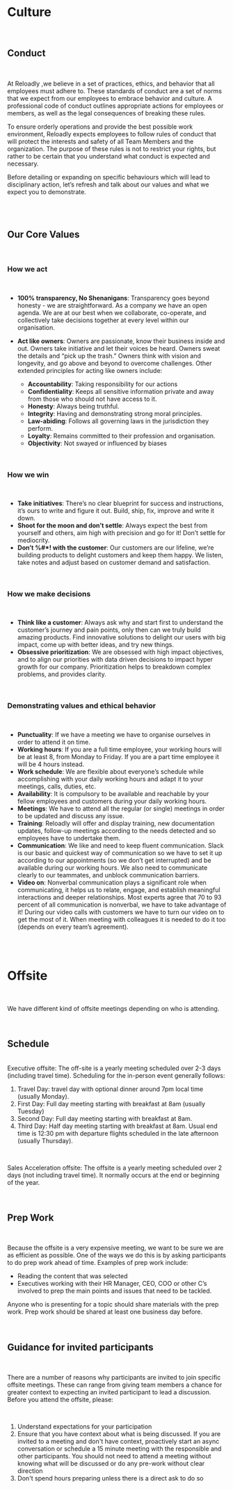 # Culture

<br/>

## Conduct

<br/>

At Reloadly ,we believe in a set of practices, ethics, and behavior that all employees must adhere to. These standards of conduct are a set of norms that we expect from our employees to embrace behavior and culture. A professional code of conduct outlines appropriate actions for employees or members, as well as the legal consequences of breaking these rules. 

To ensure orderly operations and provide the best possible work environment, Reloadly expects employees to follow rules of conduct that will protect the interests and safety of all Team Members and the organization. The purpose of these rules is not to restrict your rights, but rather to be certain that you understand what conduct is expected and necessary. 

Before detailing or expanding on specific behaviours which will lead to disciplinary action, let’s refresh and talk about our values and what we expect you to demonstrate.

<br/>
<br/>

## Our Core Values

<br/>

### How we act

<br/>

- **100% transparency, No Shenanigans**: Transparency goes beyond honesty - we are straightforward. As a company we have an open agenda. We are at our best when we collaborate, co-operate, and collectively take decisions together at every level within our organisation.

- **Act like owners**:  Owners are  passionate, know their business inside and out. Owners take initiative and let their voices be heard. Owners sweat the details and “pick up the trash.” Owners think with vision and longevity, and go above and beyond to overcome challenges. Other extended principles for acting like owners include:
    - **Accountability**: Taking responsibility for our actions
    - **Confidentiality**: Keeps all sensitive information private and away from those who should not have access to it.
    - **Honesty**: Always being truthful.
    - **Integrity**: Having and demonstrating strong moral principles.
    - **Law-abiding**: Follows all governing laws in the jurisdiction they perform.
    - **Loyalty**: Remains committed to their profession and organisation.
    - **Objectivity**: Not swayed or influenced by biases

<br/>

### How we win

<br/>

- **Take initiatives**: There’s no clear blueprint for success and instructions, it’s ours to write and figure it out. Build, ship, fix, improve and write it down.
- **Shoot for the moon and don’t settle**:  Always expect the best from yourself and others, aim high with precision and go for it! Don’t settle for mediocrity.
- **Don’t %#*! with the customer**: Our customers are our lifeline, we’re building products to delight customers and keep them happy. We listen, take notes and adjust based on customer demand and satisfaction.

<br/>

### How we make decisions

<br/>

- **Think like a customer**: Always ask why and start first  to understand the customer’s journey and pain points, only then can we truly build amazing products. Find innovative solutions to delight our users with big impact, come up with better ideas, and try new things.
- **Obsessive prioritization**: We are obsessed with high impact objectives, and to align our priorities with data driven decisions to impact  hyper growth for our company. Prioritization helps to breakdown complex problems, and provides clarity.

<br/>

### Demonstrating values and ethical behavior

<br/>

- **Punctuality**: If we have a meeting we have to organise ourselves in order to attend it on time.
- **Working hours**: If you are a full time employee, your working hours will be at least 8, from Monday to Friday. If you are a part time employee it will be 4 hours instead.
- **Work schedule**: We are flexible about everyone’s schedule while accomplishing with your daily working hours and adapt it to your meetings, calls, duties, etc.
- **Availability**: It is compulsory to be available and reachable by your fellow employees and customers during your daily working hours. 
- **Meetings**: We have to attend all the regular (or single) meetings in order to be updated and discuss any issue.
- **Training**: Reloadly will offer and display training, new documentation updates, follow-up meetings according to the needs detected and so employees have to undertake them.
- **Communication**: We like and need to keep fluent communication. Slack is our basic and quickest way of communication so we have to set it up according to our appointments (so we don’t get interrupted) and be available during our working hours.  We also need to communicate clearly to our teammates, and unblock communication barriers.
- **Video on**: Nonverbal communication plays a significant role when communicating, it helps us to relate, engage, and establish meaningful interactions and deeper relationships. Most experts agree that 70 to 93 percent of all communication is nonverbal, we have to take advantage of it! During our video calls with customers we have to turn our video on to get the most of it. When meeting with colleagues it is needed to do it too (depends on every team’s agreement). 

<br/>
<br/>

# Offsite

<br/>

We have different kind of offsite meetings depending on who is attending.

<br/>

## Schedule

<br/>
Executive offsite: The off-site is a yearly meeting scheduled over 2-3 days (including travel time). Scheduling for the in-person event generally follows:

1. Travel Day: travel day with optional dinner around 7pm local time (usually Monday).
2. First Day: Full day meeting starting with breakfast at 8am (usually Tuesday)
3. Second Day: Full day meeting starting with breakfast at 8am. 
4. Third Day: Half day meeting starting with breakfast at 8am. Usual end time is 12:30 pm with departure flights scheduled in the late afternoon (usually Thursday).

<br/>

Sales Acceleration offsite: The offsite is a yearly meeting scheduled over 2 days (not including travel time). It normally occurs at the end or beginning of the year. 

<br/>

## Prep Work

<br/>

Because the offsite is a very expensive meeting, we want to be sure we are as efficient as possible. One of the ways we do this is by asking participants to do prep work ahead of time.
Examples of prep work include:

- Reading the content that was selected
- Executives working with their HR Manager, CEO, COO or other C’s involved to prep the main points and issues that need to be tackled.

Anyone who is presenting for a topic should share materials with the prep work.
Prep work should be shared at least one business day before.

<br/>

## Guidance for invited participants

<br/>

There are a number of reasons why participants are invited to join specific offsite meetings. These can range from giving team members a chance for greater context to expecting an invited participant to lead a discussion. Before you attend the offsite, please:

<br/>

1. Understand expectations for your participation
2. Ensure that you have context about what is being discussed. If you are invited to a meeting and don't have context, proactively start an async conversation or schedule a 15 minute meeting with the responsible and other participants. You should not need to attend a meeting without knowing what will be discussed or do any pre-work without clear direction
3. Don't spend hours preparing unless there is a direct ask to do so